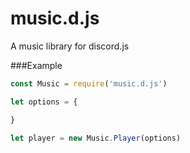 # music.d.js
A music library for discord.js

###Example
```js
const Music = require('music.d.js')

let options = {

}

let player = new Music.Player(options)
```
